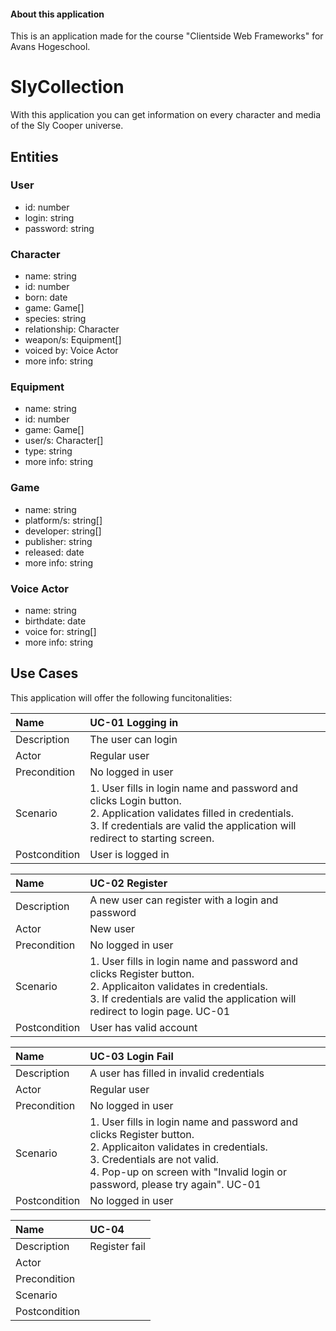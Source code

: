 #### About this application
This is an application made for the course "Clientside Web Frameworks" for Avans Hogeschool.

# SlyCollection
With this application you can get information on every character and media of the Sly Cooper universe. 

## Entities

### User
* id: number
* login: string
* password: string

### Character                   
* name: string                  
* id: number                    
* born: date                    
* game: Game[]                
* species: string               
* relationship: Character      
* weapon/s: Equipment[]          
* voiced by: Voice Actor   
* more info: string

### Equipment   
* name: string  
* id: number    
* game: Game[]
* user/s: Character[]
* type: string  
* more info: string

### Game
* name: string
* platform/s: string[]
* developer: string[]
* publisher: string
* released: date
* more info: string

### Voice Actor
* name: string
* birthdate: date
* voice for: string[]
* more info: string

## Use Cases
This application will offer the following funcitonalities:

Name | UC-01 Logging in
:--- | :---  
Description | The user can login
Actor | Regular user
Precondition | No logged in user
Scenario | 1. User fills in login name and password and clicks Login button.<br> 2. Application validates filled in credentials.<br> 3. If credentials are valid the application will redirect to starting screen.
Postcondition | User is logged in

Name | UC-02 Register
:--- | :---  
Description | A new user can register with a login and password
Actor | New user
Precondition | No logged in user
Scenario | 1. User fills in login name and password and clicks Register button.<br> 2. Applicaiton validates in credentials.<br> 3. If credentials are valid the application will redirect to login page. UC-01
Postcondition | User has valid account

Name | UC-03 Login Fail
:--- | :---  
Description | A user has filled in invalid credentials
Actor | Regular user
Precondition | No logged in user
Scenario | 1. User fills in login name and password and clicks Register button.<br> 2. Applicaiton validates in credentials.<br> 3. Credentials are not valid.<br> 4. Pop-up on screen with "Invalid login or password, please try again". UC-01
Postcondition | No logged in user

Name | UC-04
:--- | :---  
Description | Register fail
Actor | 
Precondition |
Scenario |
Postcondition |
